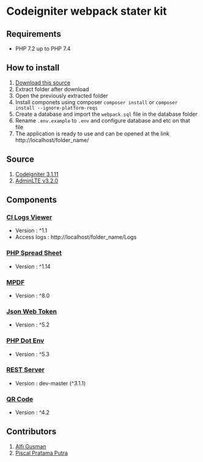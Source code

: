 # Codeigniter webpack stater kit

## Requirements
- PHP 7.2 up to PHP 7.4

## How to install
1. [Download this source](https://github.com/alfigusman0/webpack-stater-kit/archive/refs/heads/ci3_v1.0.zip)
2. Extract folder after download
3. Open the previously extracted folder
4. Install componets using composer `composer install` or `composer install --ignore-platform-reqs`
5. Create a database and import the `webpack.sql` file in the database folder
6. Rename `.env.example` to `.env` and configure database and etc on that file
7. The application is ready to use and can be opened at the link http://localhost/folder_name/

## Source
1. [Codeigniter 3.1.11](codeigniter.com/userguide3/)
2. [AdminLTE v3.2.0](https://adminlte.io/docs/3.2/)

## Components
### [CI Logs Viewer](https://github.com/SeunMatt/codeigniter-log-viewer) 
- Version : ^1.1
- Access logs : http://localhost/folder_name/Logs
### [PHP Spread Sheet](https://github.com/PHPOffice/PhpSpreadsheet)
- Version : ^1.14
### [MPDF](https://mpdf.github.io)
- Version : ^8.0
### [Json Web Token](https://github.com/firebase/php-jwt)
- Version : ^5.2
### [PHP Dot Env](https://github.com/vlucas/phpdotenv)
- Version : ^5.3
### [REST Server](https://github.com/chriskacerguis/codeigniter-restserver)
- Version : dev-master (^3.1.1)
### [QR Code](https://github.com/endroid/qr-code)
- Version : ^4.2

## Contributors
1. [Alfi Gusman](https://alfi-gusman.web.id)
2. [Piscal Pratama Putra]()